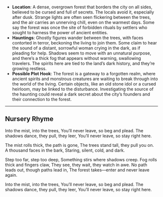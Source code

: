 - **Location**: A dense, overgrown forest that borders the city on all sides, believed to be cursed and full of secrets. The locals avoid it, especially after dusk. Strange lights are often seen flickering between the trees, and the air carries an unnerving chill, even on the warmest days. Some say the forest was once the site of forbidden rituals by settlers who sought to harness the power of ancient entities.
- **Hauntings**: Ghostly figures wander between the trees, with faces contorted in terror, beckoning the living to join them. Some claim to hear the sound of a distant, sorrowful woman crying in the dark, as if pleading for help. Shadows seem to move with an unnatural purpose, and there’s a thick fog that appears without warning, swallowing travelers. The spirits here are tied to the land’s dark history, and they’re growing restless.
- **Possible Plot Hook**: The forest is a gateway to a forgotten realm, where ancient spirits and monstrous creatures are waiting to break through into the world of the living. Certain objects, like an old stone idol or a cursed heirloom, may be linked to the disturbance. Investigating the source of the haunting could reveal a dark secret about the city’s founders and their connection to the forest.

---

## Nursery Rhyme
Into the mist, into the trees,
You’ll never leave, so beg and plead.
The shadows dance, they pull, they leer,
You’ll never leave, so stay right here.

The mist rolls thick, the path is gone,
The trees stand tall, they pull you on.
A thousand faces in the bark,
Staring, silent, cold, and dark.

Step too far, step too deep,
Something stirs where shadows creep.
Fog rolls thick and fingers claw,
They see, they wait, they watch in awe.
No path leads out, though paths lead in,
The forest takes—enter and never leave again.

Into the mist, into the trees,
You’ll never leave, so beg and plead.
The shadows dance, they pull, they leer,
You’ll never leave, so stay right here.